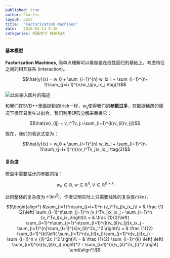 ```yaml
---
published: true
author: Charles
layout: post
title:  "Factorization Machines"
date:   2016-03-13 9:10
categories: 机器学习 推荐系统
---
```


#### 基本模型
**Factorization Machines**, 简单点理解可以看做是在线性回归的基础上，考虑特征之间的相互联系 (interaction)。

$$\hat{y}(x) = w_0 + \sum_{i=1}^{n} w_ix_i + \sum_{i=1}^{n-1}\sum_{j=i+1}^{n}w_{ij}x_ix_j  \tag{1}$$

![此处输入图片的描述][1]

和我们在SVD++里面提到的trick一样，$w_{ij}$使得我们的**参数过多**，在数据稀疏的情况下很容易发生过拟合。我们利用矩阵分解来替换它：

$$\hat{w}_{ij} = v_i^Tv_j:=\sum_{l=1}^{k}v_{il}v_{jl}$$

现在，我们的表达式变为：

$$\hat{y}(x) = w_0 + \sum_{i=1}^{n} w_ix_i + \sum_{i=1}^{n-1}\sum_{j=i+1}^{n}(v_i^Tv_j)x_ix_j  \tag{2}$$

#### 复杂度
模型中需要估计的参数包括：

$$w_o\in \mathbb{R}, w\in \mathbb{R}^n, V \in \mathbb{R}^{n \times k}$$

此时整体的复杂度为 $\mathcal{O}(kn^2)$，作者证明实际上只需要线性的复杂度$\mathcal{O}(kn)$，

$$\begin{align*}
&\sum_{i=1}^n\sum_{j=i+1}^n (v_i^Tv_j)x_ix_j\\
= & \frac {1}{2}\left( \sum_{i=1}^n\sum_{j=1}^n (v_i^Tv_j)x_ix_j - \sum_{i=1}^n (v_i^Tv_i)x_ix_i\right)\\
= & \frac {1}{2}\left( \sum_{i=1}^n\sum_{j=1}^n\sum_{l=1}^{k}v_{il}v_{jl}x_ix_j - \sum_{i=1}^{n}\sum_{l=1}^{k}v_{il}^2x_i^2 \right)\\
= & \frac {1}{2} \sum_{l=1}^{k}\left( \sum_{i=1}^n(v_{il}x_i)\sum_{j=1}^n(v_{jl}x_j) - \sum_{i=1}^n v_{il}^2x_i^2  \right)\\
= & \frac {1}{2} \sum_{l=1}^{k} \left[ \left(  \sum_{i=1}^{n}(v_{il}x_i) \right)^2 - \sum_{i=1}^{n}v_{il}^2x_{i}^2 \right]
\end{align*}$$


  [1]: http://7xjbdi.com1.z0.glb.clouddn.com/2016-03-14_135341.png